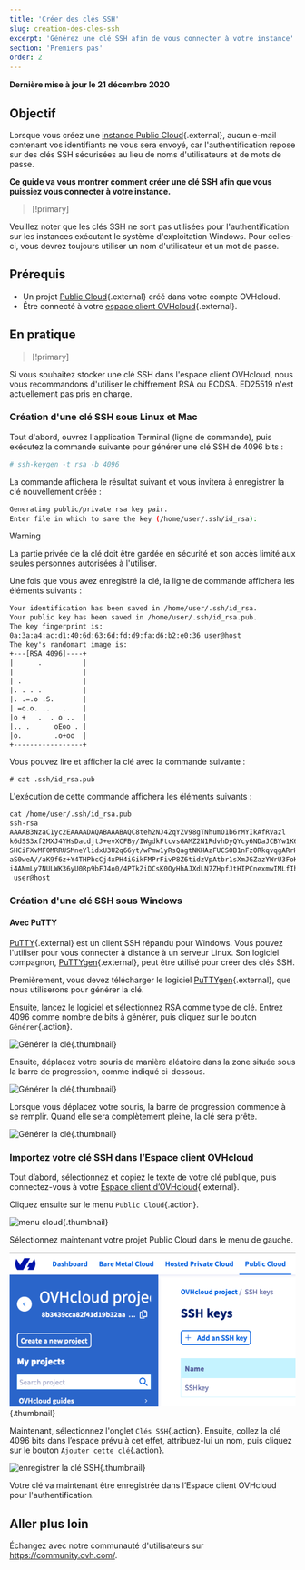 ```yaml
---
title: 'Créer des clés SSH'
slug: creation-des-cles-ssh
excerpt: 'Générez une clé SSH afin de vous connecter à votre instance'
section: 'Premiers pas'
order: 2
---
```


**Dernière mise à jour le 21 décembre 2020**

## Objectif

Lorsque vous créez une [instance Public Cloud](https://www.ovh.com/fr/public-cloud/instances/){.external}, aucun e-mail contenant vos identifiants ne vous sera envoyé, car l'authentification repose sur des clés SSH sécurisées au lieu de noms d'utilisateurs et de mots de passe.

**Ce guide va vous montrer comment créer une clé SSH afin que vous puissiez vous connecter à votre instance.**

> [!primary]
>
Veuillez noter que les clés SSH ne sont pas utilisées pour l'authentification sur les instances exécutant le système d'exploitation Windows. Pour celles-ci, vous devrez toujours utiliser un nom d'utilisateur et un mot de passe.
>

## Prérequis

* Un projet [Public Cloud](https://www.ovh.com/fr/public-cloud/instances/){.external} créé dans votre compte OVHcloud.
* Être connecté à votre [espace client OVHcloud](https://www.ovh.com/auth/?action=gotomanager){.external}.

## En pratique

> [!primary]
>
Si vous souhaitez stocker une clé SSH dans l'espace client OVHcloud, nous vous recommandons d'utiliser le chiffrement RSA ou ECDSA. ED25519 n'est actuellement pas pris en charge.
>

### Création d'une clé SSH sous Linux et Mac

Tout d'abord, ouvrez l'application Terminal (ligne de commande), puis exécutez la commande suivante pour générer une clé SSH de 4096 bits :

```sh
# ssh-keygen -t rsa -b 4096
```

La commande affichera le résultat suivant et vous invitera à enregistrer la clé nouvellement créée :

```sh
Generating public/private rsa key pair.
Enter file in which to save the key (/home/user/.ssh/id_rsa):
```

> [!warning]
>
> La partie privée de la clé doit être gardée en sécurité et son accès limité aux seules personnes autorisées à l'utiliser.
> 

Une fois que vous avez enregistré la clé, la ligne de commande affichera les éléments suivants :

```ssh
Your identification has been saved in /home/user/.ssh/id_rsa.
Your public key has been saved in /home/user/.ssh/id_rsa.pub.
The key fingerprint is:
0a:3a:a4:ac:d1:40:6d:63:6d:fd:d9:fa:d6:b2:e0:36 user@host
The key's randomart image is:
+---[RSA 4096]----+
|      .          |
|                 |
| .               |
|. . . .          |
|. .=.o .S.       |
| =o.o. ..   .    |
|o +   .  . o ..  |
|.. .      oEoo . |
|o.        .o+oo  |
+-----------------+
```

Vous pouvez lire et afficher la clé avec la commande suivante :

```ssh
# cat .ssh/id_rsa.pub
```

L'exécution de cette commande affichera les éléments suivants :

```ssh
cat /home/user/.ssh/id_rsa.pub
ssh-rsa AAAAB3NzaC1yc2EAAAADAQABAAABAQC8teh2NJ42qYZV98gTNhumO1b6rMYIkAfRVazl
k6dSS3xf2MXJ4YHsDacdjtJ+evXCFBy/IWgdkFtcvsGAMZ2N1RdvhDyQYcy6NDaJCBYw1K6Gv5fJ
SHCiFXvMF0MRRUSMneYlidxU3U2q66yt/wPmw1yRsQagtNKHAzFUCSOB1nFz0RkqvqgARrHTY0bd
aS0weA//aK9f6z+Y4THPbcCj4xPH4iGikFMPrFivP8Z6tidzVpAtbr1sXmJGZazYWrU3FoK2a1sF
i4ANmLy7NULWK36yU0Rp9bFJ4o0/4PTkZiDCsK0QyHhAJXdLN7ZHpfJtHIPCnexmwIMLfIhCWhO5
 user@host
```

### Création d'une clé SSH sous Windows

#### Avec PuTTY

[PuTTY](https://www.chiark.greenend.org.uk/~sgtatham/putty/){.external} est un client SSH répandu pour Windows. Vous pouvez l'utiliser pour vous connecter à distance à un serveur Linux. Son logiciel compagnon, [PuTTYgen](https://the.earth.li/~sgtatham/putty/latest/w64/puttygen.exe){.external}, peut être utilisé pour créer des clés SSH.

Premièrement, vous devez télécharger le logiciel [PuTTYgen](https://the.earth.li/~sgtatham/putty/latest/w64/puttygen.exe){.external}, que nous utiliserons pour générer la clé.

Ensuite, lancez le logiciel et sélectionnez RSA comme type de clé. Entrez 4096 comme nombre de bits à générer, puis cliquez sur le bouton `Générer`{.action}.

![Générer la clé](images/puttygen-01.png){.thumbnail}

Ensuite, déplacez votre souris de manière aléatoire dans la zone située sous la barre de progression, comme indiqué ci-dessous.

![Générer la clé](images/puttygen-02.gif){.thumbnail}

Lorsque vous déplacez votre souris, la barre de progression commence à se remplir. Quand elle sera complètement pleine, la clé sera prête.

![Générer la clé](images/puttygen-03.png){.thumbnail}

### Importez votre clé SSH dans l’Espace client OVHcloud

Tout d’abord, sélectionnez et copiez le texte de votre clé publique, puis connectez-vous à votre [Espace client d’OVHcloud](https://www.ovh.com/auth/?action=gotomanager){.external}.

Cliquez ensuite sur le menu `Public Cloud`{.action}.

![menu cloud](images/cloud-menu.png){.thumbnail}

Sélectionnez maintenant votre projet Public Cloud dans le menu de gauche.

![sélectionner le projet](images/select-project.png){.thumbnail}

Maintenant, sélectionnez l'onglet `Clés SSH`{.action}. Ensuite, collez la clé 4096 bits dans l’espace prévu à cet effet, attribuez-lui un nom, puis cliquez sur le bouton `Ajouter cette clé`{.action}.

![enregistrer la clé SSH](images/save-key.png){.thumbnail}

Votre clé va maintenant être enregistrée dans l’Espace client OVHcloud pour l'authentification.

## Aller plus loin

Échangez avec notre communauté d'utilisateurs sur <https://community.ovh.com/>.
